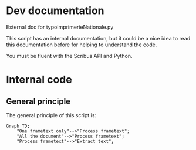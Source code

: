 # Dev documentation

External doc for typoImprimerieNationale.py

This script has an internal documentation, but it could be a nice idea to read this documentation before for helping to understand the code.

You must be fluent with the Scribus API and Python.

# Internal code

## General principle

The general principle of this script is:

```mermaid
Graph TD;
	"One frametext only"-->"Process frametext";
	"All the document"-->"Process frametext";
	"Process frametext"-->"Extract text";
```
